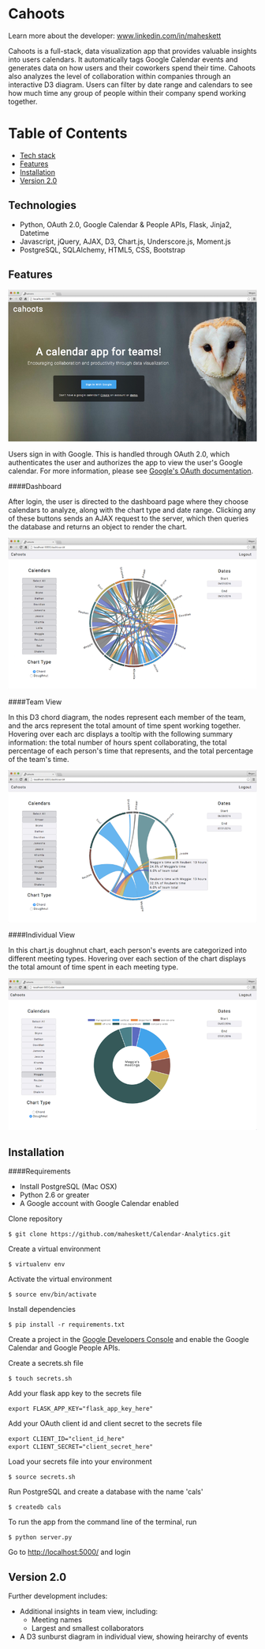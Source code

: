 # Cahoots

Learn more about the developer: www.linkedin.com/in/maheskett

Cahoots is a full-stack, data visualization app that provides valuable insights into users calendars. It automatically tags Google Calendar events and generates data on how users and their coworkers spend their time. Cahoots also analyzes the level of collaboration within companies through an interactive D3 diagram. Users can filter by date range and calendars to see how much time any group of people within their company spend working together.

# Table of Contents
* [Tech stack](#technologies)
* [Features](#features)
* [Installation](#install)
* [Version 2.0](#future)

## <a name="technologies"></a>Technologies
- Python, OAuth 2.0, Google Calendar & People APIs, Flask, Jinja2, Datetime
- Javascript, jQuery, AJAX, D3, Chart.js, Underscore.js, Moment.js
- PostgreSQL, SQLAlchemy, HTML5, CSS, Bootstrap

## <a name="features"></a>Features

![alt text](static/imgs/hp.png)

Users sign in with Google. This is handled through OAuth 2.0, which authenticates the user and authorizes the app to view the user's Google calendar. For more information, please see [Google's OAuth documentation](https://developers.google.com/api-client-library/python/guide/aaa_oauth).

####Dashboard

After login, the user is directed to the dashboard page where they choose calendars to analyze, along with the chart type and date range. Clicking any of these buttons sends an AJAX request to the server, which then queries the database and returns an object to render the chart.

![alt text](static/imgs/chord.png)

####Team View

In this D3 chord diagram, the nodes represent each member of the team, and the arcs represent the total amount of time spent working together. Hovering over each arc displays a tooltip with the following summary information: the total number of hours spent collaborating, the total percentage of each person's time that represents, and the total percentage of the team's time.

![alt text](static/imgs/chord-2.png)

####Individual View

In this chart.js doughnut chart, each person's events are categorized into different meeting types. Hovering over each section of the chart displays the total amount of time spent in each meeting type.

![alt text](static/imgs/doughnut.png)

## <a name="install"></a>Installation


####Requirements

- Install PostgreSQL (Mac OSX)
- Python 2.6 or greater
- A Google account with Google Calendar enabled


Clone repository
```
$ git clone https://github.com/maheskett/Calendar-Analytics.git
```
Create a virtual environment
```
$ virtualenv env
```
Activate the virtual environment
```
$ source env/bin/activate
```
Install dependencies
```
$ pip install -r requirements.txt
```
Create a project in the [Google Developers Console](https://console.developers.google.com/projectselector/apis/api/calendar/overview) and enable the Google Calendar and Google People APIs.

Create a secrets.sh file
```
$ touch secrets.sh
```
Add your flask app key to the secrets file
```
export FLASK_APP_KEY="flask_app_key_here"
```
Add your OAuth client id and client secret to the secrets file
```
export CLIENT_ID="client_id_here"
export CLIENT_SECRET="client_secret_here"
```
Load your secrets file into your environment
```
$ source secrets.sh
```
Run PostgreSQL and create a database with the name 'cals'
```
$ createdb cals
```
To run the app from the command line of the terminal, run
```
$ python server.py
```
Go to [http://localhost:5000/](http://localhost:5000/) and login


## <a name="future"></a>Version 2.0

Further development includes:
- Additional insights in team view, including:
    - Meeting names
    - Largest and smallest collaborators
- A D3 sunburst diagram in individual view, showing heirarchy of events